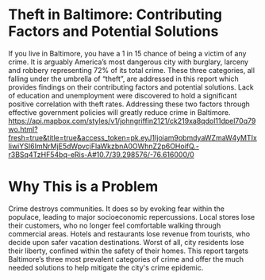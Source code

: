 # Theft in Baltimore: Contributing Factors and Potential Solutions 
If you live in Baltimore, you have a 1 in 15 chance of being a victim of any crime. It is arguably America’s most dangerous city with burglary, larceny and robbery representing 72% of its total crime. These three categories, all falling under the umbrella of “theft”, are addressed in this report which provides findings on their contributing factors and potential solutions.  Lack of education and unemployment were discovered to hold a significant positive correlation with theft rates. Addressing these two factors through effective government policies will greatly reduce crime in Baltimore.   
https://api.mapbox.com/styles/v1/johngriffin2121/ck219xa8qdol11dpel70q79wo.html?fresh=true&title=true&access_token=pk.eyJ1Ijoiam9obmdyaWZmaW4yMTIxIiwiYSI6ImNrMjE5dWpvcjFlaWkzbnA0OWhnZ2p6OHoifQ.-r3BSq4TzHF54bq-eRis-A#10.7/39.298576/-76.616000/0
# Why This is a Problem
Crime destroys communities. It does so by evoking fear within the populace, leading to major socioeconomic repercussions. Local stores lose their customers, who no longer feel comfortable walking through commercial areas. Hotels and restaurants lose revenue from tourists, who decide upon safer vacation destinations. Worst of all, city residents lose their liberty, confined within the safety of their homes. This report targets Baltimore’s three most prevalent categories of crime and offer the much needed solutions to help mitigate the city's crime epidemic.  
